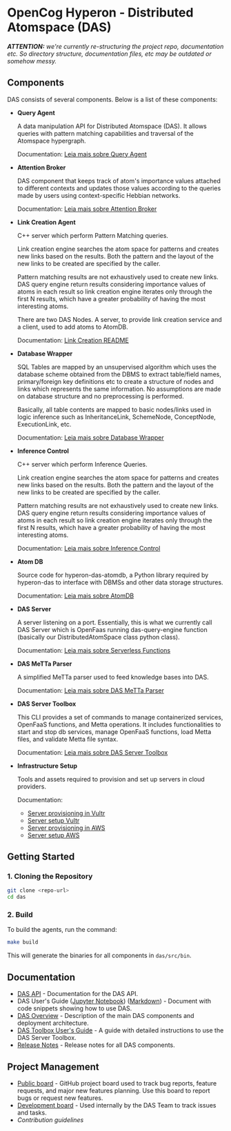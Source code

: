 # OpenCog Hyperon - Distributed Atomspace (DAS)

**_ATTENTION:_** _we're currently re-structuring the project repo, documentation etc. So directory structure, documentation files, etc may be outdated or somehow messy._

## **Components**

DAS consists of several components. Below is a list of these components:

- **Query Agent**

  A data manipulation API for Distributed Atomspace (DAS). It allows queries with pattern matching capabilities and traversal of the Atomspace hypergraph.  

  Documentation: [Leia mais sobre Query Agent](docs/components/query-agent.md)

- **Attention Broker**

  DAS component that keeps track of atom's importance values attached to different contexts and updates those values according to the queries made by users using context-specific Hebbian networks.  

  Documentation: [Leia mais sobre Attention Broker](docs/components/attention-broker.md)

- **Link Creation Agent**

  C++ server which perform Pattern Matching queries.

  Link creation engine searches the atom space for patterns and creates new links based on the results. Both the pattern and the layout of the new links to be created are specified by the caller.

  Pattern matching results are not exhaustively used to create new links. DAS query engine return results considering importance values of atoms in each result so link creation engine iterates only through the first N results, which have a greater probability of having the most interesting atoms.

  There are two DAS Nodes. A server, to provide link creation service and a client, used to add atoms to AtomDB.

  Documentation: [Link Creation README](docs/components/link-creation.md)

- **Database Wrapper**

  SQL Tables are mapped by an unsupervised algorithm which uses the database scheme obtained from the DBMS to extract table/field names, primary/foreign key definitions etc to create a structure of nodes and links which represents the same information. No assumptions are made on database structure and no preprocessing is performed.

  Basically, all table contents are mapped to basic nodes/links used in logic inference such as InheritanceLink, SchemeNode, ConceptNode, ExecutionLink, etc.

  Documentation: [Leia mais sobre Database Wrapper](docs/components/database-wrapper.md)

- **Inference Control**

  C++ server which perform Inference Queries.

  Link creation engine searches the atom space for patterns and creates new links based on the results. Both the pattern and the layout of the new links to be created are specified by the caller.

  Pattern matching results are not exhaustively used to create new links. DAS query engine return results considering importance values of atoms in each result so link creation engine iterates only through the first N results, which have a greater probability of having the most interesting atoms.

  Documentation: [Leia mais sobre Inference Control](docs/components/inference-control.md)

- **Atom DB**

  Source code for hyperon-das-atomdb, a Python library required by hyperon-das to interface with DBMSs and other data storage structures.  

  Documentation: [Leia mais sobre AtomDB](docs/components/atomdb.md)

- **DAS Server**

  A server listening on a port. Essentially, this is what we currently call DAS Server which is OpenFaas running das-query-engine function (basically our DistributedAtomSpace class python class).

  Documentation: [Leia mais sobre Serverless Functions](https://github.com/singnet/das-serverless-functions)

- **DAS MeTTa Parser**

  A simplified MeTTa parser used to feed knowledge bases into DAS.  

  Documentation: [Leia mais sobre DAS MeTTa Parser](https://github.com/singnet/das-metta-parser)

- **DAS Server Toolbox**

  This CLI provides a set of commands to manage containerized services, OpenFaaS functions, and Metta operations. It includes functionalities to start and stop db services, manage OpenFaaS functions, load Metta files, and validate Metta file syntax.

  Documentation: [Leia mais sobre DAS Server Toolbox](https://github.com/singnet/das-toolbox)

- **Infrastructure Setup**

  Tools and assets required to provision and set up servers in cloud providers.  

  Documentation:  
  - [Server provisioning in Vultr](infrastructure/vultr/provisioning/README.md)  
  - [Server setup Vultr](infrastructure/vultr/setup/README.md)  
  - [Server provisioning in AWS](infrastructure/aws/provisioning/README.md)  
  - [Server setup AWS](infrastructure/aws/setup/README.md)


## **Getting Started**

### **1. Cloning the Repository**
```bash
git clone <repo-url>
cd das
```

### **2. Build**

To build the agents, run the command:

```bash
make build
```

This will generate the binaries for all components in `das/src/bin`.

## **Documentation**

* [DAS API](https://singnet.github.io/das-query-engine/api/DAS/) - Documentation for the DAS API.
* DAS User's Guide ([Jupyter Notebook](notebooks/das-users-guide.ipynb)) ([Markdown](docs/das-users-guide.md)) - Document with code snippets showing how to use DAS.
* [DAS Overview](docs/das-overview.md) - Description of the main DAS components and deployment architecture.
* [DAS Toolbox User's Guide](https://github.com/singnet/das-toolbox) - A guide with detailed instructions to use the DAS Server Toolbox.
* [Release Notes](docs/release-notes.md) - Release notes for all DAS components.

## Project Management

* [Public board](https://github.com/orgs/singnet/projects/7) - GitHub project board used to track bug reports, feature requests, and major new features planning. Use this board to report bugs or request new features.
* [Development board](https://github.com/orgs/singnet/projects/6/views/1) - Used internally by the DAS Team to track issues and tasks.
* _Contribution guidelines_
